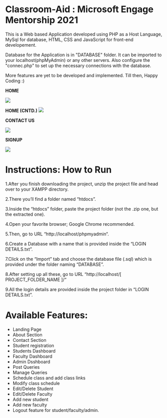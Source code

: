 # Classroom-Aid : Microsoft Engage Mentorship 2021

This is a Web based Application developed using PHP as a Host Language, MySql for database, HTML, CSS and JavaScript for front-end developement.

Database for the Application is in "DATABASE" folder. It can be imported to your localhost(phpMyAdmin) or any other servers.
Also configure the "connec.php" to set up the necessary connections with the database.

More features are yet to be developed and implemented. Till then, Happy Coding :)

**HOME**

![](images/one.jpg)

**HOME (CNTD.)**
![](images/two.jpg)

**CONTACT US**

![](images/three.jpg)

**SIGNUP**

![](images/four.jpg)

# Instructions: How to Run
1.After you finish downloading the project, unzip the project file and head over to your XAMPP directory.

2.There you’ll find a folder named “htdocs”.

3.Inside the “htdocs” folder, paste the project folder (not the .zip one, but the extracted one).

4.Open your favorite browser; Google Chrome recommended.

5.Then, go to URL “http://localhost/phpmyadmin“.

6.Create a Database with a name that is provided inside the “LOGIN DETAILS.txt”.

7.Click on the “Import” tab and choose the database file (.sql) which is provided under the folder naming “DATABASE”.

8.After setting up all these, go to URL “http://localhost/[ PROJECT_FOLDER_NAME ]/“

9.All the login details are provided inside the project folder in “LOGIN DETAILS.txt”.

# Available Features:
* Landing Page
* About Section
* Contact Section
* Student registration
* Students Dashboard
* Faculty Dashboard
* Admin Dsshboard
* Post Queries
* Manage Queries
* Schedule class and add class links
* Modify class schedule
* Edit/Delete Student
* Edit/Delete Faculty
* Add new student
* Add new faculty 
* Logout feature for student/faculty/admin.


